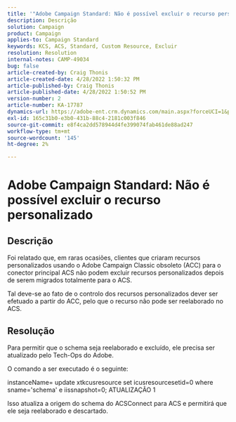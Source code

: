 ```yaml
---
title: '"Adobe Campaign Standard: Não é possível excluir o recurso personalizado'''
description: Descrição
solution: Campaign
product: Campaign
applies-to: Campaign Standard
keywords: KCS, ACS, Standard, Custom Resource, Excluir
resolution: Resolution
internal-notes: CAMP-49034
bug: false
article-created-by: Craig Thonis
article-created-date: 4/28/2022 1:50:32 PM
article-published-by: Craig Thonis
article-published-date: 4/28/2022 1:50:52 PM
version-number: 2
article-number: KA-17787
dynamics-url: https://adobe-ent.crm.dynamics.com/main.aspx?forceUCI=1&pagetype=entityrecord&etn=knowledgearticle&id=2fd7af29-fac6-ec11-a7b6-0022480a10ee
exl-id: 165c31b0-e3b0-431b-88c4-2181c003f846
source-git-commit: e8f4ca2dd578944d4fe399074fab461de88ad247
workflow-type: tm+mt
source-wordcount: '145'
ht-degree: 2%

---
```


# Adobe Campaign Standard: Não é possível excluir o recurso personalizado

## Descrição


Foi relatado que, em raras ocasiões, clientes que criaram recursos personalizados usando o Adobe Campaign Classic obsoleto (ACC) para o conector principal ACS não podem excluir recursos personalizados depois de serem migrados totalmente para o ACS.

Tal deve-se ao fato de o controlo dos recursos personalizados dever ser efetuado a partir do ACC, pelo que o recurso não pode ser reelaborado no ACS.


## Resolução


Para permitir que o schema seja reelaborado e excluído, ele precisa ser atualizado pelo Tech-Ops do Adobe.

O comando a ser executado é o seguinte:

instanceName= update xtkcusresource set icusresourcesetid=0 where sname=&#39;schema&#39; e iissnapshot=0; ATUALIZAÇÃO 1

Isso atualiza a origem do schema do ACSConnect para ACS e permitirá que ele seja reelaborado e descartado.
